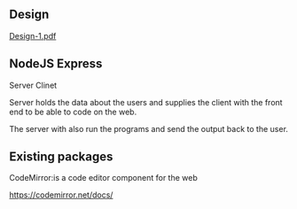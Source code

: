 ## Design
[Design-1.pdf](https://github.com/Duquesne-Spring-2024-COSC-481/Kendell-Barry/files/14088356/Design-1.pdf)


## NodeJS Express

Server Clinet

Server holds the data about the users and supplies the client with the front end to be able to code on the web.

The server with also run the programs and send the output back to the user.

## Existing packages

CodeMirror:is a code editor component for the web

https://codemirror.net/docs/







